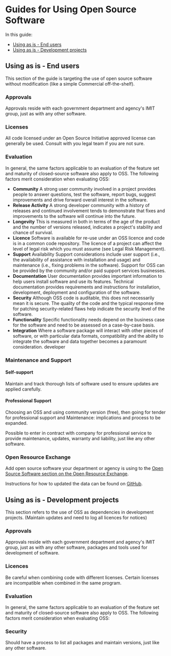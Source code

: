 # Guides for Using Open Source Software

In this guide:

* [Using as is - End users](#using-as-is---end-users)
* [Using as is - Development projects](#using-as-is---development-projects)

## Using as is - End users

This section of the guide is targeting the use of open source software without modification (like a simple Commercial off-the-shelf).

### Approvals

Approvals reside with each government department and agency's IMIT group, just as with any other software.

### Licenses

All code licensed under an Open Source Initiative approved license can generally be used. Consult with you legal team if you are not sure.

### Evaluation

In general, the same factors applicable to an evaluation of the feature set and maturity of closed-source software also apply to OSS. The following factors merit consideration when evaluating OSS:

* **Community** A strong user community involved in a project provides people to answer questions, test the software, report bugs, suggest improvements and drive forward overall interest in the software.
* **Release Activity** A strong developer community with a history of releases and continued involvement tends to demonstrate that fixes and improvements to the software will continue into the future.
* **Longevity** This is measured in both in terms of the age of the product and the number of versions released, indicates a project's stability and chance of survival.
* **Licence** Software is available for re-use under an OSS licence and code is in a common code repository. The licence of a project can affect the level of legal risk which you must assume (see Legal Risk Management).
* **Support** Availability Support considerations include user support (i.e., the availability of assistance with installation and usage) and maintenance (i.e., fixing problems in the software). Support for OSS can be provided by the community and/or paid support services businesses.
* **Documentation** User documentation provides important information to help users install software and use its features. Technical documentation provides requirements and instructions for installation, development, deployment and configuration of the software.
* **Security** Although OSS code is auditable, this does not necessarily mean it is secure. The quality of the code and the typical response time for patching security-related flaws help indicate the security level of the software.
* **Functionality** Specific functionality needs depend on the business case for the software and need to be assessed on a case-by-case basis.
* **Integration** Where a software package will interact with other pieces of software, or with particular data formats, compatibility and the ability to integrate the software and data together becomes a paramount consideration.
developer
### Maintenance and Support

#### Self-support

Maintain and track thorough lists of software used to ensure updates are applied carefully.

#### Professional Support

Choosing an OSS and using community version (free), then going for tender for professional support and Maintenance: implications and process to be expanded.

Possible to enter in contract with company for professional service to provide maintenance, updates, warranty and liability, just like any other software.

### Open Resource Exchange

Add open source software your department or agency is using to the [Open Source Software section on the Open Resource Exchange](https://canada-ca.github.io/ore-ero/open-source-software.html).

Instructions for how to updated the data can be found on [GitHub](https://github.com/canada-ca/ore-ero/tree/master/_data).

## Using as is - Development projects

This section refers to the use of OSS as dependencies in development projects. (Maintain updates and need to log all licences for notices)

### Approvals

Approvals reside with each government department and agency's IMIT group, just as with any other software, packages and tools used for development of software.

### Licences

Be careful when combining code with different licenses. Certain licenses are incompatible when combined in the same program.

### Evaluation

In general, the same factors applicable to an evaluation of the feature set and maturity of closed-source software also apply to OSS. The following factors merit consideration when evaluating OSS:

### Security

Should have a process to list all packages and maintain versions, just like any other software.
